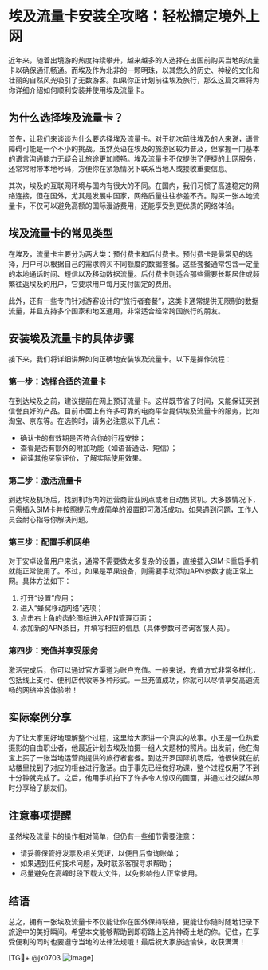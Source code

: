 # 埃及流量卡安装全攻略：轻松搞定境外上网

近年来，随着出境游的热度持续攀升，越来越多的人选择在出国前购买当地的流量卡以确保通讯畅通。而埃及作为北非的一颗明珠，以其悠久的历史、神秘的文化和壮丽的自然风光吸引了无数游客。如果你正计划前往埃及旅行，那么这篇文章将为你详细介绍如何顺利安装并使用埃及流量卡。

## 为什么选择埃及流量卡？

首先，让我们来谈谈为什么要选择埃及流量卡。对于初次前往埃及的人来说，语言障碍可能是一个不小的挑战。虽然英语在埃及的旅游区较为普及，但掌握一门基本的语言沟通能力无疑会让旅途更加顺畅。埃及流量卡不仅提供了便捷的上网服务，还常常附带本地号码，方便你在紧急情况下联系当地人或接收重要信息。

其次，埃及的互联网环境与国内有很大的不同。在国内，我们习惯了高速稳定的网络连接，但在国外，尤其是发展中国家，网络质量往往参差不齐。购买一张本地流量卡，不仅可以避免高额的国际漫游费用，还能享受到更优质的网络体验。

## 埃及流量卡的常见类型

在埃及，流量卡主要分为两大类：预付费卡和后付费卡。预付费卡是最常见的选择，用户可以根据自己的需求购买不同额度的数据套餐。这些套餐通常包含一定量的本地通话时间、短信以及移动数据流量。后付费卡则适合那些需要长期居住或频繁往返埃及的用户，它要求用户每月支付固定的费用。

此外，还有一些专门针对游客设计的“旅行者套餐”，这类卡通常提供无限制的数据流量，并且支持多个国家和地区通用，非常适合经常跨国旅行的朋友。

## 安装埃及流量卡的具体步骤

接下来，我们将详细讲解如何正确地安装埃及流量卡。以下是操作流程：

### 第一步：选择合适的流量卡

在到达埃及之前，建议提前在网上预订流量卡。这样既节省了时间，又能保证买到信誉良好的产品。目前市面上有许多可靠的电商平台提供埃及流量卡的服务，比如淘宝、京东等。在选购时，请务必注意以下几点：
- 确认卡的有效期是否符合你的行程安排；
- 查看是否有额外的附加功能（如语音通话、短信）；
- 阅读其他买家评价，了解实际使用效果。

### 第二步：激活流量卡

到达埃及机场后，找到机场内的运营商营业网点或者自动售货机。大多数情况下，只需插入SIM卡并按照提示完成简单的设置即可激活成功。如果遇到问题，工作人员会耐心指导你解决问题。

### 第三步：配置手机网络

对于安卓设备用户来说，通常不需要做太多复杂的设置，直接插入SIM卡重启手机就能正常使用了。不过，如果是苹果设备，则需要手动添加APN参数才能正常上网。具体方法如下：
1. 打开“设置”应用；
2. 进入“蜂窝移动网络”选项；
3. 点击右上角的齿轮图标进入APN管理页面；
4. 添加新的APN条目，并填写相应的信息（具体参数可咨询客服人员）。

### 第四步：充值并享受服务

激活完成后，你可以通过官方渠道为账户充值。一般来说，充值方式非常多样化，包括线上支付、便利店代收等多种形式。一旦充值成功，你就可以尽情享受高速流畅的网络冲浪体验啦！

## 实际案例分享

为了让大家更好地理解整个过程，这里给大家讲一个真实的故事。小王是一位热爱摄影的自由职业者，他最近计划去埃及拍摄一组人文题材的照片。出发前，他在淘宝上买了一张当地运营商提供的旅行者套餐。到达开罗国际机场后，他很快就在航站楼里找到了对应的柜台进行激活。由于事先已经做好功课，整个过程仅用了不到十分钟就完成了。之后，他用手机拍下了许多令人惊叹的画面，并通过社交媒体即时分享给了朋友们。

## 注意事项提醒

虽然埃及流量卡的操作相对简单，但仍有一些细节需要注意：
- 请妥善保管好发票及相关凭证，以便日后查询账单；
- 如果遇到任何技术问题，及时联系客服寻求帮助；
- 尽量避免在高峰时段下载大文件，以免影响他人正常使用。

## 结语

总之，拥有一张埃及流量卡不仅能让你在国外保持联络，更能让你随时随地记录下旅途中的美好瞬间。希望本文能够帮助到即将踏上这片神奇土地的你。记住，在享受便利的同时也要遵守当地的法律法规哦！最后祝大家旅途愉快，收获满满！

[TG💪+ @jx0703 ![Image](https://github.com/user-attachments/assets/dbca1d08-cadb-493c-b0ec-ad6f7a83f270)]